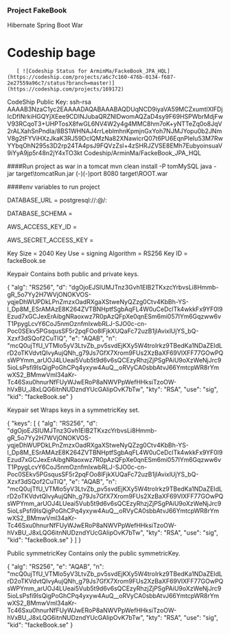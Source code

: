 ### Project FakeBook
Hibernate Spring Boot War

# Codeship bage      
       [ ![Codeship Status for ArminMa/FackeBook_JPA_HQL](https://codeship.com/projects/a6c7c160-476b-0134-f687-2e27559a96c7/status?branch=master)](https://codeship.com/projects/169172)

CodeShip Public Key: ssh-rsa AAAAB3NzaC1yc2EAAAADAQABAAABAQDUqNCD9iyaVA59MCZxumtlXlFDjIcDfINrkiHGQYjXEee9CDINJubaQRZNIDwomAQZaD4sy9F69HSPWbrMdjFwV93RCqoT3+UHPTosX8fwGL6NV4W2y4g4MMC8hm7oK+yNTTeZq0o8JqV2rALXahSnPndIa/8BS1WHNAJ4rrLebImhnKpmjnGxYoh7NJMJYopu0b2JNmV8g2tFYViHXzJkaK3RJ59DclQMzNa82XNawicrQ07t6PU6EqnPleIu53M7RwYYbqOhN295s3D2rp24TA4psJ9FQVzZsl+4zSHRJZVSE8EMh7EubyoinsuaV9iYyA9jp5r48n2jY4xTO3kt Codeship/ArminMa/FackeBook_JPA_HQL


####Run project as war in a tomcat
mvn clean install -P tomMySQL
java -jar target\tomcatRun.jar (-)(-)port 8080 target\ROOT.war



####env variables to run project

DATABASE_URL = postgresql://<username>:<password>@<hostname>/<dbname>:<port>

DATABASE_SCHEMA = <schemaName>

AWS_ACCESS_KEY_ID = <your AWS Access Key>

AWS_SECRET_ACCESS_KEY = <your Secret AWS Access Key>





Key Size = 2040
Key Use = signing
Algorithm = RS256
Key ID = fackeBook.se

Keypair
Contains both public and private keys.

{
  "alg": "RS256",
  "d": "dgOjoEJSIUMJTnz3Gvh1EIB2TKxzcYrbvsLi8Hmmb-gR_5o7Yy2H7WVjONOKVOS-yqjeDhWUPDkLPnZmzxOadRXgaXStweNyQZzg0Ctv4KbBh-YS-l_Dp8M_ESrAMAzE8K264ZVTBNHptfSgbAqFL4W0uCeDclTk4wkkFx9YF0l9Ezud7xGCJexErAibgNRaoxwz7R0pAzQFpXe0qnESm6mi057IYm6Gqzww6vT1PpygLcvY6CoJ5nmOznfmIxwbRLJ-SJO0c-cn-Poc0SEkv5PGsqusSF5r2pqFOo8lFjkXUQaFc72uzB1jIAvixlUjYS_bQ-Xzxf3dSQof2CuTIQ",
  "e": "AQAB",
  "n": "mcQ0ujTfU_VTMlo5yV3LtvZb_pv5svdEjKXy5W4troIrkz9TBedKa1NDaZEIdLrD2oTKVdvtQlvyAujQNh_g79Js7GfX7Xrom9FUs2XzBaXF69VIXFF77GOwPQsWPYmm_arUOJ4LUeai5Vub5t9d6v6sQCEzyRhzjZjPSgPAiU9oXzWeNjJrc95ioLsPsfi9IsQigPoGhCPq4yxyw4AuQ__oRVyCA0sbbAtvJ66YmtcpWR8rYmwXS2_BMmwVml34aKr-Tc46Sxu0hnurNfFUyWJwERoP8aNWVPpWefHHksiTzoOW-hVxBU_J8xLQG6itnNUDzndYUcGAIipOvK7bTw",
  "kty": "RSA",
  "use": "sig",
  "kid": "fackeBook.se"
}

Keypair set
Wraps keys in a symmetricKey set.

{
  "keys": [
    {
      "alg": "RS256",
      "d": "dgOjoEJSIUMJTnz3Gvh1EIB2TKxzcYrbvsLi8Hmmb-gR_5o7Yy2H7WVjONOKVOS-yqjeDhWUPDkLPnZmzxOadRXgaXStweNyQZzg0Ctv4KbBh-YS-l_Dp8M_ESrAMAzE8K264ZVTBNHptfSgbAqFL4W0uCeDclTk4wkkFx9YF0l9Ezud7xGCJexErAibgNRaoxwz7R0pAzQFpXe0qnESm6mi057IYm6Gqzww6vT1PpygLcvY6CoJ5nmOznfmIxwbRLJ-SJO0c-cn-Poc0SEkv5PGsqusSF5r2pqFOo8lFjkXUQaFc72uzB1jIAvixlUjYS_bQ-Xzxf3dSQof2CuTIQ",
      "e": "AQAB",
      "n": "mcQ0ujTfU_VTMlo5yV3LtvZb_pv5svdEjKXy5W4troIrkz9TBedKa1NDaZEIdLrD2oTKVdvtQlvyAujQNh_g79Js7GfX7Xrom9FUs2XzBaXF69VIXFF77GOwPQsWPYmm_arUOJ4LUeai5Vub5t9d6v6sQCEzyRhzjZjPSgPAiU9oXzWeNjJrc95ioLsPsfi9IsQigPoGhCPq4yxyw4AuQ__oRVyCA0sbbAtvJ66YmtcpWR8rYmwXS2_BMmwVml34aKr-Tc46Sxu0hnurNfFUyWJwERoP8aNWVPpWefHHksiTzoOW-hVxBU_J8xLQG6itnNUDzndYUcGAIipOvK7bTw",
      "kty": "RSA",
      "use": "sig",
      "kid": "fackeBook.se"
    }
  ]
}

Public symmetricKey
Contains only the public symmetricKey.

{
  "alg": "RS256",
  "e": "AQAB",
  "n": "mcQ0ujTfU_VTMlo5yV3LtvZb_pv5svdEjKXy5W4troIrkz9TBedKa1NDaZEIdLrD2oTKVdvtQlvyAujQNh_g79Js7GfX7Xrom9FUs2XzBaXF69VIXFF77GOwPQsWPYmm_arUOJ4LUeai5Vub5t9d6v6sQCEzyRhzjZjPSgPAiU9oXzWeNjJrc95ioLsPsfi9IsQigPoGhCPq4yxyw4AuQ__oRVyCA0sbbAtvJ66YmtcpWR8rYmwXS2_BMmwVml34aKr-Tc46Sxu0hnurNfFUyWJwERoP8aNWVPpWefHHksiTzoOW-hVxBU_J8xLQG6itnNUDzndYUcGAIipOvK7bTw",
  "kty": "RSA",
  "use": "sig",
  "kid": "fackeBook.se"
}

